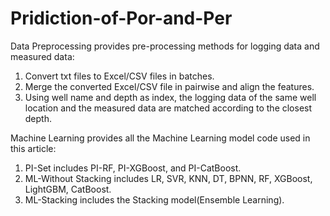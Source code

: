 # Pridiction-of-Por-and-Per

Data Preprocessing provides pre-processing methods for logging data and measured data:
1. Convert txt files to Excel/CSV files in batches.
2. Merge the converted Excel/CSV file in pairwise and align the features.
3. Using well name and depth as index, the logging data of the same well location and the measured data are matched according to the closest depth.

Machine Learning provides all the Machine Learning model code used in this article: 
1. PI-Set includes PI-RF, PI-XGBoost, and PI-CatBoost.
2. ML-Without Stacking includes LR, SVR, KNN, DT, BPNN, RF, XGBoost, LightGBM, CatBoost.
3. ML-Stacking includes the Stacking model(Ensemble Learning).